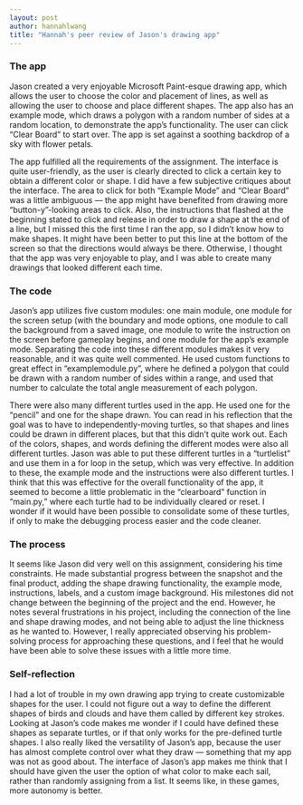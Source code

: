 ```yaml
---
layout: post
author: hannahlwang
title: "Hannah's peer review of Jason's drawing app"
---
```


<h3>The app</h3>
Jason created a very enjoyable Microsoft Paint-esque drawing app, which allows the user to choose the color and placement of lines, as well as allowing the user to choose and place different shapes. The app also has an example mode, which draws a polygon with a random number of sides at a random location, to demonstrate the app’s functionality. The user can click “Clear Board” to start over. The app is set against a soothing backdrop of a sky with flower petals. 

The app fulfilled all the requirements of the assignment. The interface is quite user-friendly, as the user is clearly directed to click a certain key to obtain a different color or shape. I did have a few subjective critiques about the interface. The area to click for both “Example Mode” and “Clear Board” was a little ambiguous — the app might have benefited from drawing more “button-y”-looking areas to click. Also, the instructions that flashed at the beginning stated to click and release in order to draw a shape at the end of a line, but I missed this the first time I ran the app, so I didn’t know how to make shapes. It might have been better to put this line at the bottom of the screen so that the directions would always be there. Otherwise, I thought that the app was very enjoyable to play, and I was able to create many drawings that looked different each time.

<h3>The code</h3>
Jason’s app utilizes five custom modules: one main module, one module for the screen setup (with the boundary and mode options, one module to call the background from a saved image, one module to write the instruction on the screen before gameplay begins, and one module for the app’s example mode. Separating the code into these different modules makes it very reasonable, and it was quite well commented. He used custom functions to great effect in “examplemodule.py”, where he defined a polygon that could be drawn with a random number of sides within a range, and used that number to calculate the total angle measurement of each polygon. 

There were also many different turtles used in the app. He used one for the “pencil” and one for the shape drawn. You can read in his reflection that the goal was to have to independently-moving turtles, so that shapes and lines could be drawn in different places, but that this didn’t quite work out. Each of the colors, shapes, and words defining the different modes were also all different turtles. Jason was able to put these different turtles in a “turtlelist” and use them in a for loop in the setup, which was very effective. In addition to these, the example mode and the instructions were also different turtles. I think that this was effective for the overall functionality of the app, it seemed to become a little problematic in the “clearboard” function in “main.py,” where each turtle had to be individually cleared or reset. I wonder if it would have been possible to consolidate some of these turtles, if only to make the debugging process easier and the code cleaner.

<h3>The process</h3>
It seems like Jason did very well on this assignment, considering his time constraints. He made substantial progress between the snapshot and the final product, adding the shape drawing functionality, the example mode, instructions, labels, and a custom image background. His milestones did not change between the beginning of the project and the end. However, he notes several frustrations in his project, including the connection of the line and shape drawing modes, and not being able to adjust the line thickness as he wanted to. However, I really appreciated observing his problem-solving process for approaching these questions, and I feel that he would have been able to solve these issues with a little more time. 

<h3>Self-reflection</h3>
I had a lot of trouble in my own drawing app trying to create customizable shapes for the user. I could not figure out a way to define the different shapes of birds and clouds and have them called by different key strokes. Looking at Jason’s code makes me wonder if I could have defined these shapes as separate turtles, or if that only works for the pre-defined turtle shapes. I also really liked the versatility of Jason’s app, because the user has almost complete control over what they draw — something that my app was not as good about. The interface of Jason’s app makes me think that I should have given the user the option of what color to make each sail, rather than randomly assigning from a list. It seems like, in these games, more autonomy is better. 
